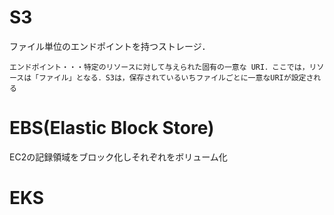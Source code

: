 # S3
ファイル単位のエンドポイントを持つストレージ．  

```
エンドポイント・・・特定のリソースに対して与えられた固有の一意な URI．ここでは，リソースは「ファイル」となる．S3は，保存されているいちファイルごとに一意なURIが設定される
```

# EBS(Elastic Block Store)
EC2の記録領域をブロック化しそれぞれをボリューム化
# EKS
